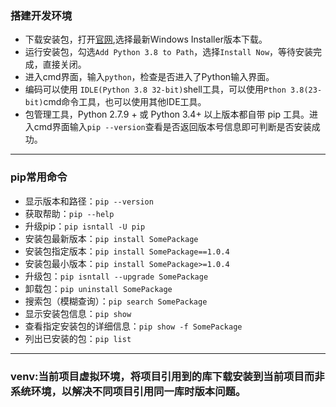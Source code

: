 ### 搭建开发环境
- 下载安装包，打开[官网](https://www.python.org/downloads/),选择最新Windows Installer版本下载。
- 运行安装包，勾选`Add Python 3.8 to Path`，选择`Install Now`，等待安装完成，直接关闭。
- 进入cmd界面，输入`python`，检查是否进入了Python输入界面。
- 编码可以使用 `IDLE(Python 3.8 32-bit)`shell工具，可以使用`Pthon 3.8(23-bit)`cmd命令工具，也可以使用其他IDE工具。
- 包管理工具，Python 2.7.9 + 或 Python 3.4+ 以上版本都自带 pip 工具。进入cmd界面输入`pip --version`查看是否返回版本号信息即可判断是否安装成功。

---

### pip常用命令
- 显示版本和路径：`pip --version`
- 获取帮助：`pip --help`
- 升级pip：`pip isntall -U pip`
- 安装包最新版本：`pip install SomePackage`
- 安装包指定版本：`pip install SomePackage==1.0.4`
- 安装包最小版本：`pip install SomePackage>=1.0.4`
- 升级包：`pip isntall --upgrade SomePackage`
- 卸载包：`pip uninstall SomePackage`
- 搜索包（模糊查询）：`pip search SomePackage`
- 显示安装包信息：`pip show`
- 查看指定安装包的详细信息：`pip show -f SomePackage`
- 列出已安装的包：`pip list`

---

### venv:当前项目虚拟环境，将项目引用到的库下载安装到当前项目而非系统环境，以解决不同项目引用同一库时版本问题。